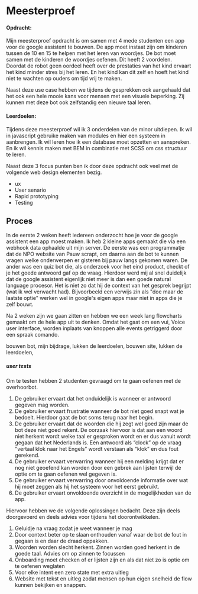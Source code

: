 # Meesterproef

#### Opdracht:

Mijn meesterproef opdracht is om samen met 4 mede studenten een app voor de google assistent te bouwen. De app moet instaat zijn om kinderen tussen de 10 en 15 te helpen met het leren van woordjes. De bot moet samen met de kinderen de woordjes oefenen. Dit heeft 2 voordelen. Doordat de robot geen oordeel heeft over de prestaties van het kind ervaart het kind minder stres bij het leren. En het kind kan dit zelf en hoeft het kind niet te wachten op ouders om tijd vrij te maken.

Naast deze use case hebben we tijdens de gesprekken ook aangehaald dat het ook een hele mooie kans voor mensen met een visuele beperking. Zij kunnen met deze bot ook zelfstandig een nieuwe taal leren.


#### Leerdoelen:

Tijdens deze meesterproef wil ik 3 onderdelen van de minor uitdiepen. Ik wil in javascript gebruike maken van modules en hier een systeem in aanbrengen. Ik wil leren hoe ik een database moet opzetten en aanspreken. En ik wil kennis maken met BEM in combinatie met SCSS om css structuur te leren. 

Naast deze 3 focus punten ben ik door deze opdracht ook veel met de volgende web design elementen bezig.
-	ux
-	User senario
-	Rapid prototyping
-	Testing


## Proces

In de eerste 2 weken heeft iedereen onderzocht hoe je voor de google assistent een app moest maken. Ik heb 2 kleine apps gemaakt die via een webhook data ophaalde uit mijn server. De eerste was een programmatje dat de NPO website van Pauw scrapt, om daarna aan de bot te kunnen vragen welke onderwerpen er gisteren bij pauw langs gekomen waren. De ander was een quiz bot die, als onderzoek voor het eind product, checkt of je het goede antwoord gaf op de vraag. Hierdoor werd mij al snel duidelijk dat de google assistent eigenlijk niet meer is dan een goede natural language procesor. Het is niet zo dat hij de context van het gesprek begrijpt (wat ik wel verwacht had). Bijvoorbeeld een verwijs zin als "doe maar de laatste optie" werken wel in google's eigen apps maar niet in apps die je zelf bouwt.

Na 2 weken zijn we gaan zitten en hebben we een week lang flowcharts gemaakt om de hele app uit te denken. Omdat het gaat om een vui, Voice user interface, worden inplaats van knoppen alle events getriggerd door een spraak comando. 


bouwen bot, mijn bijdrage, lukken de leerdoelen,
bouwen site, lukken de leerdoelen,



##### user tests
Om te testen hebben 2 studenten gevraagd om te gaan oefenen met de overhoorbot.

1.    De gebruiker ervaart dat het onduidelijk is wanneer er antwoord gegeven mag worden.
2.    De gebruiker ervaart frustratie wanneer de bot niet goed snapt wat je bedoelt. Hierdoor gaat de bot soms terug naar het begin.
3.    De gebruiker ervaart dat de woorden die hij zegt wel goed zijn maar de bot deze niet goed rekent. De oorzaak hiervoor is dat aan een woord niet herkent wordt welke taal er gesproken wordt en er dus vanuit wordt gegaan dat het Nederlands is. Een antwoord als “clock” op de vraag ”vertaal klok naar het Engels” wordt verstaan als “klok” en dus fout gerekend.
4.    De gebruiker ervaart verwarring wanneer hij een melding krijgt dat er nog niet geoefend kan worden door een gebrek aan lijsten terwijl de optie om te gaan oefenen wel gegeven is.
5.    De gebruiker ervaart verwarring door onvoldoende informatie over wat hij moet zeggen als hij het systeem voor het eerst gebruikt.
6.    De gebruiker ervaart onvoldoende overzicht in de mogelijkheden van de app.

Hiervoor hebben we de volgende oplossingen bedacht. Deze zijn deels doorgevoerd en deels advies voor tijdens het doorontwikkelen.

1.    Geluidje na vraag zodat je weet wanneer je mag
2.    Door context beter op te slaan onthouden vanaf waar de bot de fout in gegaan is en daar de draad oppakken.
3.    Woorden worden slecht herkent. Zinnen worden goed herkent in de goede taal. Advies om op zinnen te focussen
4.    Onboarding moet checken of er lijsten zijn en als dat niet zo is optie om te oefenen weglaten
5.    Voor elke intent een zero state met extra uitleg
6.    Website met tekst en uitleg zodat mensen op hun eigen snelheid de flow kunnen bekijken en snappen.








